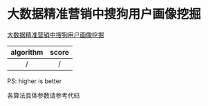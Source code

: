 # 大数据精准营销中搜狗用户画像挖掘

[大数据精准营销中搜狗用户画像挖掘](http://www.datafountain.cn/data/science/player/competition/detail/description/239)

algorithm|score
:-:|:-:
/|/

PS: higher is better

各算法具体参数请参考代码
